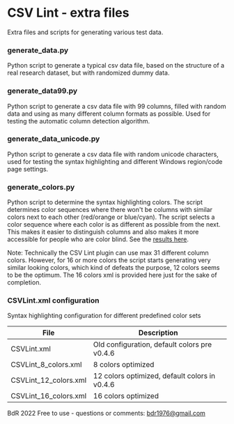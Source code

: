 CSV Lint - extra files
======================

Extra files and scripts for generating various test data.

### generate_data.py ###

Python script to generate a typical csv data file,
based on the structure of a real research dataset,
but with randomized dummy data.

### generate_data99.py ###

Python script to generate a csv data file with 99 columns,
filled with random data and using as many different column formats as possible.
Used for testing the automatic column detection algorithm.

### generate_data_unicode.py ###

Python script to generate a csv data file with random unicode characters,
used for testing the syntax highlighting and different Windows region/code page settings.

### generate_colors.py ###

Python script to determine the syntax highlighting colors. The script
determines color sequences where there won't be columns with similar colors
next to each other (red/orange or blue/cyan). The script selects a color
sequence where each color is as different as possible from the next. This makes
it easier to distinguish columns and also makes it more accessible for people
who are color blind. See the [results here](https://github.com/BdR76/CSVLint/tree/master/extra/generate_colors.png).

Note: Technically the CSV Lint plugin can use max 31 different column colors.
However, for 16 or more colors the script starts generating very similar
looking colors, which kind of defeats the purpose, 12 colors seems to be the optimum.
The 16 colors xml is provided here just for the sake of completion.

### CSVLint.xml configuration ###

Syntax highlighting configuration for different predefined color sets

| File                  | Description                                    |
|-----------------------|------------------------------------------------|
| CSVLint.xml           | Old configuration, default colors pre v0.4.6   |
| CSVLint_8_colors.xml  |  8 colors optimized                            |
| CSVLint_12_colors.xml | 12 colors optimized, default colors in v0.4.6  |
| CSVLint_16_colors.xml | 16 colors optimized                            |

BdR 2022 Free to use - questions or comments: bdr1976@gmail.com
